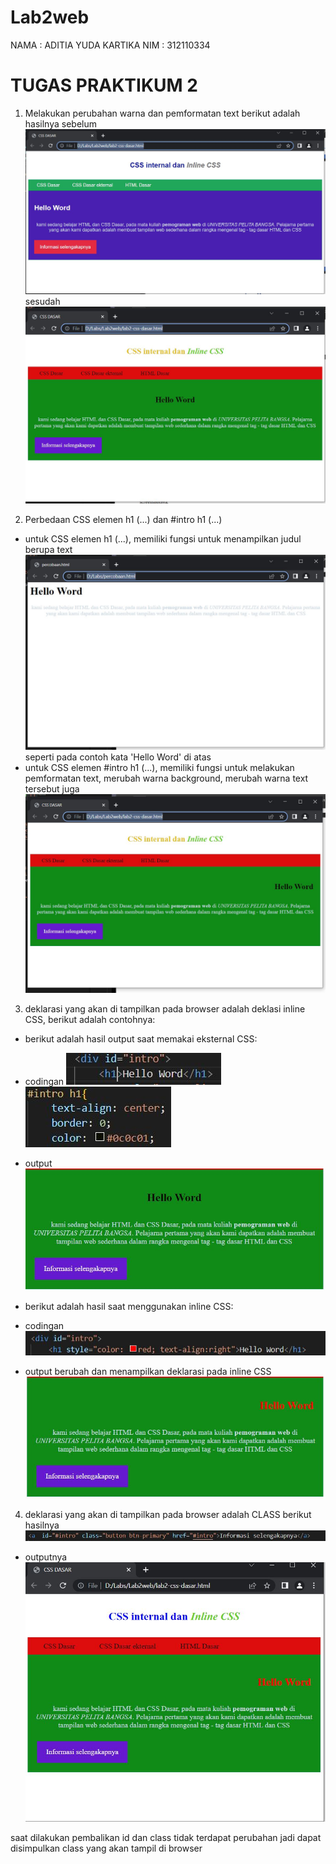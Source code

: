 # Lab2web
NAMA    : ADITIA YUDA KARTIKA
NIM     : 312110334

# TUGAS PRAKTIKUM 2

1. Melakukan perubahan warna dan pemformatan text
berikut adalah hasilnya
sebelum
![gambar 1](screen/1.JPG)
sesudah
![gambar 2](screen/2.JPG)

2. Perbedaan CSS elemen h1 (...) dan #intro h1 (...)
* untuk CSS elemen h1 (...), memiliki fungsi untuk menampilkan judul berupa text 
![gambar 3](screen/3.JPG)
seperti pada contoh kata 'Hello Word' di atas
* untuk CSS elemen #intro h1 (...), memiliki fungsi untuk melakukan pemformatan text, merubah warna background, merubah warna text tersebut juga
![gambar 4](screen/4.JPG)

3. deklarasi yang akan di tampilkan pada browser adalah deklasi inline CSS, berikut adalah contohnya:
* berikut adalah hasil output saat memakai eksternal CSS:
* codingan
![gambar 5](screen/5.JPG)
![gambar 6](screen/6.JPG)
* output
![gambar 7](screen/7.JPG)

* berikut adalah hasil saat menggunakan inline CSS:
* codingan
![gambar 8](screen/8.JPG)
* output
berubah dan menampilkan deklarasi pada inline CSS
![gambar 9](screen/9.JPG)

4. deklarasi yang akan di tampilkan pada browser adalah CLASS
berikut hasilnya
![gambar 10](screen/10.JPG)
* outputnya
![gambar 11](screen/11.JPG)

saat dilakukan pembalikan id dan class tidak terdapat perubahan
jadi dapat disimpulkan class yang akan tampil di browser